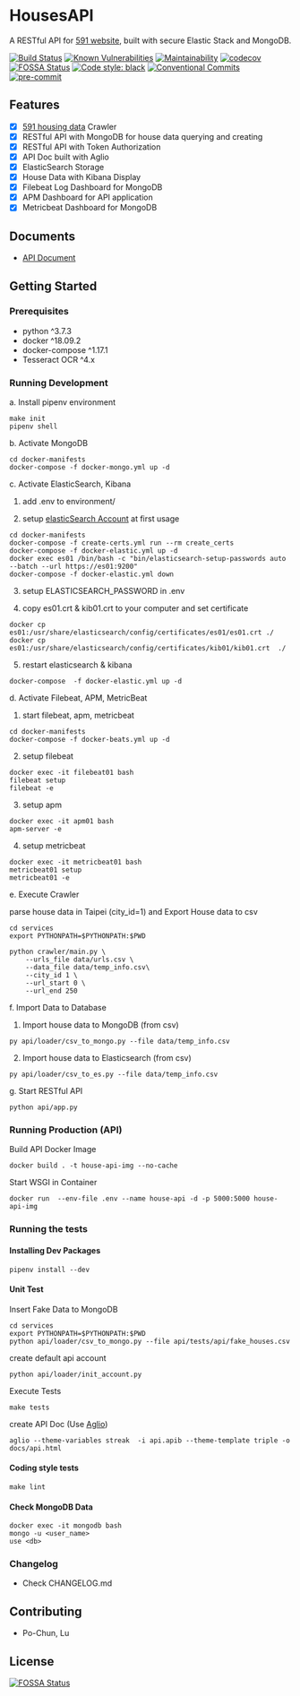 # HousesAPI

A RESTful API for [591 website](https://rent.591.com.tw/?kind=0&region=3&order=posttime&orderType=asc#breadList), built with secure Elastic Stack and MongoDB.

[![Build Status](https://travis-ci.com/Sirius207/HousesAPI.svg?branch=main)](https://travis-ci.com/github/Sirius207/HousesAPI)
[![Known Vulnerabilities](https://snyk.io/test/github/sirius207/HousesAPI/badge.svg)](https://snyk.io/test/github/sirius207/HousesAPI)
[![Maintainability](https://api.codeclimate.com/v1/badges/d68c05d10bcbc59f45aa/maintainability)](https://codeclimate.com/github/Sirius207/HousesAPI/maintainability)
[![codecov](https://codecov.io/gh/Sirius207/HousesAPI/branch/main/graph/badge.svg?token=91PJ2CWMR0)](https://codecov.io/gh/Sirius207/HousesAPI)
[![FOSSA Status](https://app.fossa.com/api/projects/git%2Bgithub.com%2FSirius207%2FHousesAPI.svg?type=shield)](https://app.fossa.com/projects/git%2Bgithub.com%2FSirius207%2FHousesAPI?ref=badge_shield)
[![Code style: black](https://img.shields.io/badge/code%20style-black-000000.svg)](https://github.com/psf/black)
[![Conventional Commits](https://img.shields.io/badge/Conventional%20Commits-1.0.0-yellow.svg?style=flat-square)](https://conventionalcommits.org)
[![pre-commit](https://img.shields.io/badge/pre--commit-enabled-brightgreen?style=flat-square&logo=pre-commit&logoColor=white)](https://github.com/pre-commit/pre-commit)

## Features

- [x] [591 housing data](https://rent.591.com.tw/?kind=0&order=posttime&orderType=asc&region=3) Crawler
- [x] RESTful API with MongoDB for house data querying and creating
- [x] RESTful API with Token Authorization
- [x] API Doc built with Aglio
- [x] ElasticSearch Storage
- [x] House Data with Kibana Display
- [x] Filebeat Log Dashboard for MongoDB
- [x] APM Dashboard for API application
- [x] Metricbeat Dashboard for MongoDB

## Documents

- [API Document](https://sirius207.github.io/HousesAPI/)

## Getting Started

### Prerequisites

* python ^3.7.3
* docker ^18.09.2
* docker-compose ^1.17.1
* Tesseract OCR ^4.x


### Running Development

a. Install pipenv environment

```lan=shell
make init
pipenv shell
```

b. Activate MongoDB
```
cd docker-manifests
docker-compose -f docker-mongo.yml up -d
```

c. Activate ElasticSearch, Kibana

1. add .env to environment/

2. setup [elasticSearch Account](https://www.elastic.co/guide/en/elastic-stack-get-started/7.13/get-started-docker.html#get-started-docker-tls) at first usage

```
cd docker-manifests
docker-compose -f create-certs.yml run --rm create_certs
docker-compose -f docker-elastic.yml up -d
docker exec es01 /bin/bash -c "bin/elasticsearch-setup-passwords auto --batch --url https://es01:9200"
docker-compose -f docker-elastic.yml down
```

3. setup ELASTICSEARCH_PASSWORD in .env

4. copy es01.crt & kib01.crt to your computer and set certificate
```
docker cp es01:/usr/share/elasticsearch/config/certificates/es01/es01.crt ./
docker cp es01:/usr/share/elasticsearch/config/certificates/kib01/kib01.crt  ./
```

5. restart elasticsearch & kibana
```
docker-compose  -f docker-elastic.yml up -d
```

d. Activate Filebeat, APM, MetricBeat

1. start filebeat, apm, metricbeat
```
cd docker-manifests
docker-compose -f docker-beats.yml up -d
```

2. setup filebeat
```
docker exec -it filebeat01 bash
filebeat setup
filebeat -e
```

3. setup apm
```
docker exec -it apm01 bash
apm-server -e
```

4. setup metricbeat
```
docker exec -it metricbeat01 bash
metricbeat01 setup
metricbeat01 -e
```

e. Execute Crawler

parse house data in Taipei (city_id=1) and Export House data to csv
```
cd services
export PYTHONPATH=$PYTHONPATH:$PWD

python crawler/main.py \
    --urls_file data/urls.csv \
    --data_file data/temp_info.csv\
    --city_id 1 \
    --url_start 0 \
    --url_end 250
```
f. Import Data to Database

1. Import house data to MongoDB (from csv)

```
py api/loader/csv_to_mongo.py --file data/temp_info.csv
```

2. Import house data to Elasticsearch (from csv)


```
py api/loader/csv_to_es.py --file data/temp_info.csv
```

g. Start RESTful API
```
python api/app.py
```

### Running Production (API)

Build API Docker Image
```
docker build . -t house-api-img --no-cache
```

Start WSGI in Container
```
docker run  --env-file .env --name house-api -d -p 5000:5000 house-api-img
```

### Running the tests

#### Installing Dev Packages

```lan=shell
pipenv install --dev
```

#### Unit Test

Insert Fake Data to MongoDB

```
cd services
export PYTHONPATH=$PYTHONPATH:$PWD
python api/loader/csv_to_mongo.py --file api/tests/api/fake_houses.csv
```

create default api account
```
python api/loader/init_account.py
```

Execute Tests
```
make tests
```

create API Doc (Use [Aglio](https://github.com/danielgtaylor/aglio/issues))
```
aglio --theme-variables streak  -i api.apib --theme-template triple -o docs/api.html
```

#### Coding style tests

```lan=shell
make lint
```

#### Check MongoDB Data

```lan=shell
docker exec -it mongodb bash
mongo -u <user_name>
use <db>
```

### Changelog

* Check CHANGELOG.md

## Contributing

* Po-Chun, Lu

## License
[![FOSSA Status](https://app.fossa.com/api/projects/git%2Bgithub.com%2FSirius207%2FHousesAPI.svg?type=large)](https://app.fossa.com/projects/git%2Bgithub.com%2FSirius207%2FHousesAPI?ref=badge_large)